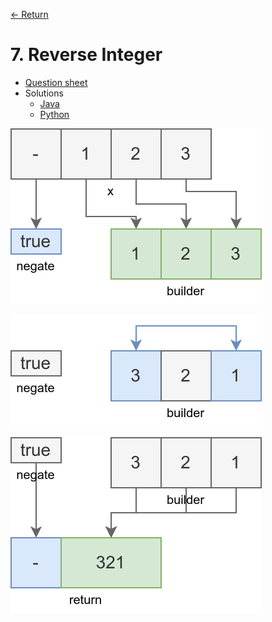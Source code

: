 [&larr; Return](https://hanggrian.github.io/grind-leetcode/)

# 7. Reverse Integer

- [Question sheet](https://leetcode.com/problems/reverse-integer/)
- Solutions
  - [Java](https://github.com/hanggrian/grind-leetcode/blob/main/java/src/main/java/problems1_100/ReverseInteger.java)
  - [Python](https://github.com/hanggrian/grind-leetcode/blob/main/python/src/problems1_100/reverse_integer.py)

![](https://github.com/hanggrian/grind-leetcode/raw/assets/problems1-100/reverse_integer1.svg)

![](https://github.com/hanggrian/grind-leetcode/raw/assets/problems1-100/reverse_integer2.svg)

![](https://github.com/hanggrian/grind-leetcode/raw/assets/problems1-100/reverse_integer3.svg)
